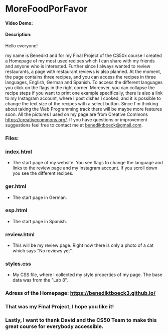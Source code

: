 # MoreFoodPorFavor
#### Video Demo:
#### Description:

Hello everyone!

my name is Benedikt and for my Final Project of the CS50x course I created a Homepage of my most used recipes which I can share with my
friends and anyone who is interested. Further since I always wanted to review restaurants, a page with restaurant reviews is also planned.
At the moment, the page contains three recipes, and you can access the recipes in three languages, English, German and Spanish. To access the
different languages you click on the flags in the right corner. Moreover, you can collapse the recipe steps if you want to print one example
specifically, there is also a link to my Instagram account, where I post dishes I cooked, and it is possible to change the text size
of the recipes with a select button.
Since I´m thinking about taking the Web Programming track there will be maybe more features soon. All the pictures I used on
my page are from Creative Commons <https://creativecommons.org/>.
If you have questions or improvement suggestions feel free to contact me at benediktboeck@gmail.com.

### Files:
### index.html
- The start page of my website. You see flags to change the language and links to the review page and my Instagram account. If you scroll down you see the different recipes.

### ger.html
- The start page in German.

### esp.html
- The start page in Spanish.

### review.html
- This will be my review page. Right now there is only a photo of a cat which says "No reviews yet".

### styles.css
- My CSS file, where I collected my style properties of my page. The base data was from the "Lab 8".


### Adress of the Homepage: <https://benediktboeck3.github.io/>

### That was my Final Project, I hope you like it!
### Lastly, I want to thank David and the CS50 Team to make this great course for everybody accessible.
